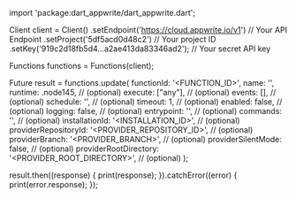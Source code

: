 import 'package:dart_appwrite/dart_appwrite.dart';

Client client = Client()
  .setEndpoint('https://cloud.appwrite.io/v1') // Your API Endpoint
  .setProject('5df5acd0d48c2') // Your project ID
  .setKey('919c2d18fb5d4...a2ae413da83346ad2'); // Your secret API key

Functions functions = Functions(client);

Future result = functions.update(
  functionId: '<FUNCTION_ID>',
  name: '<NAME>',
  runtime:  .node145, // (optional)
  execute: ["any"], // (optional)
  events: [], // (optional)
  schedule: '', // (optional)
  timeout: 1, // (optional)
  enabled: false, // (optional)
  logging: false, // (optional)
  entrypoint: '<ENTRYPOINT>', // (optional)
  commands: '<COMMANDS>', // (optional)
  installationId: '<INSTALLATION_ID>', // (optional)
  providerRepositoryId: '<PROVIDER_REPOSITORY_ID>', // (optional)
  providerBranch: '<PROVIDER_BRANCH>', // (optional)
  providerSilentMode: false, // (optional)
  providerRootDirectory: '<PROVIDER_ROOT_DIRECTORY>', // (optional)
);

result.then((response) {
  print(response);
}).catchError((error) {
  print(error.response);
});
